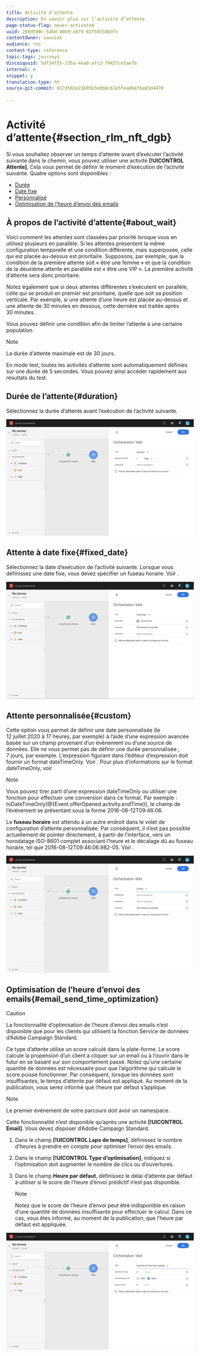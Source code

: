 ```yaml
---
title: Activité d’attente
description: En savoir plus sur l’activité d’attente
page-status-flag: never-activated
uuid: 269d590c-5a6d-40b9-a879-02f5033863fc
contentOwner: sauviat
audience: rns
content-type: reference
topic-tags: journeys
discoiquuid: 5df34f55-135a-4ea8-afc2-f9427ce5ae7b
internal: n
snippet: y
translation-type: ht
source-git-commit: 017d502e21605b3e0b8c61e5fea0b4f6a65d4470

---
```



# Activité d’attente{#section_rlm_nft_dgb}

Si vous souhaitez observer un temps d’attente avant d’exécuter l’activité suivante dans le chemin, vous pouvez utiliser une activité **[!UICONTROL Attente]**. Cela vous permet de définir le moment d’exécution de l’activité suivante. Quatre options sont disponibles :

* [Durée](#duration)
* [Date fixe](#fixed_date)
* [Personnalisé](#custom)
* [Optimisation de l’heure d’envoi des emails](#email_send_time_optimization)

## À propos de l’activité d’attente{#about_wait}

Voici comment les attentes sont classées par priorité lorsque vous en utilisez plusieurs en parallèle. Si les attentes présentent la même configuration temporelle et une condition différente, mais superposée, celle qui est placée au-dessus est prioritaire. Supposons, par exemple, que la condition de la première attente soit « être une femme » et que la condition de la deuxième attente en parallèle est « être une VIP ». La première activité d’attente sera donc prioritaire.

Notez également que si deux attentes différentes s’exécutent en parallèle, celle qui se produit en premier est prioritaire, quelle que soit sa position verticale. Par exemple, si une attente d’une heure est placée au-dessus et une attente de 30 minutes en dessous, cette dernière est traitée après 30 minutes.

Vous pouvez définir une condition afin de limiter l’attente à une certaine population.

>[!NOTE]
>
>La durée d’attente maximale est de 30 jours.
>
>En mode test, toutes les activités d’attente sont automatiquement définies sur une durée de 5 secondes. Vous pouvez ainsi accéder rapidement aux résultats du test.

## Durée de l’attente{#duration}

Sélectionnez la durée d’attente avant l’exécution de l’activité suivante.

![](../assets/journey55.png)

## Attente à date fixe{#fixed_date}

Sélectionnez la date d’exécution de l’activité suivante. Lorsque vous définissez une date fixe, vous devez spécifier un fuseau horaire. Voir [](../building-journeys/timezone-management.md).

![](../assets/journey56.png)

## Attente personnalisée{#custom}

Cette option vous permet de définir une date personnalisée (le 12 juillet 2020 à 17 heures, par exemple) à l’aide d’une expression avancée basée sur un champ provenant d’un événement ou d’une source de données. Elle ne vous permet pas de définir une durée personnalisée ; 7 jours, par exemple. L’expression figurant dans l’éditeur d’expression doit fournir un format dateTimeOnly. Voir [](../expression/expressionadvanced.md). Pour plus d’informations sur le format dateTimeOnly, voir [](../expression/data-types.md)

>[!NOTE]
>
>Vous pouvez tirer parti d’une expression dateTimeOnly ou utiliser une fonction pour effectuer une conversion dans ce format. Par exemple : toDateTimeOnly(@{Event.offerOpened.activity.endTime}), le champ de l’événement se présentant sous la forme 2016-08-12T09:46:06.
>
>Le **fuseau horaire** est attendu à un autre endroit dans le volet de configuration d’attente personnalisée. Par conséquent, il n’est pas possible actuellement de pointer directement, à partir de l’interface, vers un horodatage ISO-8601 complet associant l’heure et le décalage dû au fuseau horaire, tel que 2016-08-12T09:46:06.982-05. Voir [](../building-journeys/timezone-management.md).

![](../assets/journey57.png)

## Optimisation de l’heure d’envoi des emails{#email_send_time_optimization}

>[!CAUTION]
>
>La fonctionnalité d’optimisation de l’heure d’envoi des emails n’est disponible que pour les clients qui utilisent la fonction Service de données d’Adobe Campaign Standard.

Ce type d’attente utilise un score calculé dans la plate-forme. Le score calcule la propension d’un client à cliquer sur un email ou à l’ouvrir dans le futur en se basant sur son comportement passé. Notez qu’une certaine quantité de données est nécessaire pour que l’algorithme qui calcule le score puisse fonctionner. Par conséquent, lorsque les données sont insuffisantes, le temps d’attente par défaut est appliqué. Au moment de la publication, vous serez informé que l’heure par défaut s’applique.

>[!NOTE]
>
>Le premier événement de votre parcours doit avoir un namespace.
>
>Cette fonctionnalité n’est disponible qu’après une activité **[!UICONTROL Email]**. Vous devez disposer d’Adobe Campaign Standard.

1. Dans le champ **[!UICONTROL Laps de temps]**, définissez le nombre d’heures à prendre en compte pour optimiser l’envoi des emails.
1. Dans le champ **[!UICONTROL Type d’optimisation]**, indiquez si l’optimisation doit augmenter le nombre de clics ou d’ouvertures.
1. Dans le champ **Heure par défaut**, définissez le délai d’attente par défaut à utiliser si le score de l’heure d’envoi prédictif n’est pas disponible.

   >[!NOTE]
   >
   >Notez que le score de l’heure d’envoi peut être indisponible en raison d’une quantité de données insuffisante pour effectuer le calcul. Dans ce cas, vous êtes informé, au moment de la publication, que l’heure par défaut est appliquée.

![](../assets/journey57bis.png)
